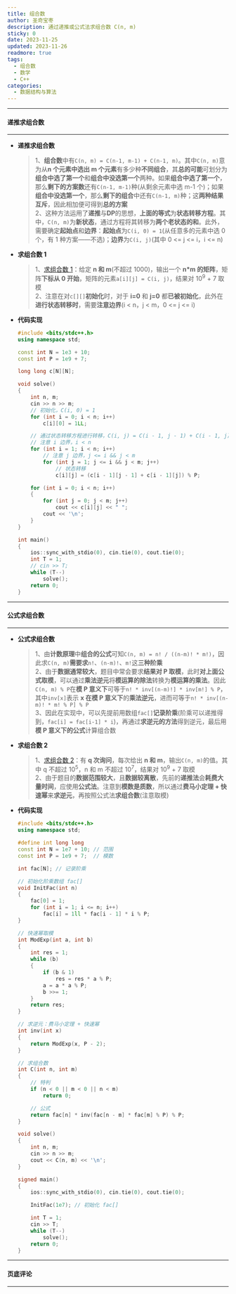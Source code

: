 ```yaml
---
title: 组合数
author: 圣奇宝枣
description: 通过递推或公式法求组合数 C(n, m)
sticky: 0
date: 2023-11-25
updated: 2023-11-26
readmore: true
tags:
  - 组合数
  - 数学
  - C++
categories:
  - 数据结构与算法
---
```


---

#### **递推求组合数**

---

- **递推求组合数**

  > 1、**组合数**中有`C(n, m) = C(n-1, m-1) + C(n-1, m)`。其中`C(n, m)`意为从**n 个元素中选出 m 个元素**有多少种**不同组合**，其**总的可能**可划分为**组合中选了第一个**和**组合中没选第一个**两种。如果**组合中选了第一个**，那么**剩下的方案数**还有`C(n-1, m-1)`种(从剩余元素中选 m-1 个)；如果**组合中没选第一个**，那么**剩下的组合**中还有`C(n-1, m)`种；这**两种结果互斥**，因此相加便可得到**总的方案**  
  > 2、这种方法运用了**递推**与**DP**的思想，**上面的等式**为**状态转移方程**。其中，`C(n, m)`为**新状态**，通过方程将其转移为**两个老状态的和**。此外，需要确定**起始点**和**边界**：**起始点**为`C(i, 0) = 1`(从任意多的元素中选 0 个，有 1 种方案——不选)；**边界**为`C(i, j)`(其中 0 <= j <= i，i <= n)

<!-- more -->

- **求组合数 1**

  > 1、[求组合数 1](https://cdn.oj.eriktse.com/problem.php?id=1065)：给定 **n 和 m**(不超过 1000)，输出一个 **n\*m 的矩阵**，矩阵**下标从 0 开始**，矩阵的元素`a[i][j] = C(i, j)`，结果对 10<sup>9</sup> + 7 取模  
  > 2、注意在对`c[][]`**初始化**时，对于 **i=0** 和 **j=0** 都**已被初始化**，此外在**进行状态转移时**，需要**注意边界**(i < n，j < m，0 <= j <= i)

- **代码实现**

  ```cpp
  #include <bits/stdc++.h>
  using namespace std;

  const int N = 1e3 + 10;
  const int P = 1e9 + 7;

  long long c[N][N];

  void solve()
  {
      int n, m;
      cin >> n >> m;
      // 初始化，C(i, 0) = 1
      for (int i = 0; i < n; i++)
          c[i][0] = 1LL;

      // 通过状态转移方程进行转移，C(i, j) = C(i - 1, j - 1) + C(i - 1, j)
      // 注意 i 边界，i < n
      for (int i = 1; i < n; i++)
          // 注意 j 边界，j <= i && j < m
          for (int j = 1; j <= i && j < m; j++)
              // 状态转移
              c[i][j] = (c[i - 1][j - 1] + c[i - 1][j]) % P;

      for (int i = 0; i < n; i++)
      {
          for (int j = 0; j < m; j++)
              cout << c[i][j] << " ";
          cout << '\n';
      }
  }

  int main()
  {
      ios::sync_with_stdio(0), cin.tie(0), cout.tie(0);
      int T = 1;
      // cin >> T;
      while (T--)
          solve();
      return 0;
  }
  ```

---

#### **公式求组合数**

---

- **公式求组合数**

  > 1、由**计数原理**中**组合的公式**可知`C(n, m) = n! / ((n-m)! * m!)`，因此求`C(n, m)`**需要求**`n!`、`(n-m)!`、`m!`这**三种阶乘**  
  > 2、由于**数据通常较大**，题目中常会要求**结果对 P 取模**，此时**对上面公式取模**，可以通过**乘法逆元**将**模运算的除法**转换为**模运算的乘法**。因此`C(n, m) % P`在**模 P 意义下**可等于`n! * inv[(n-m)!] * inv[m!] % P`，其中`inv[x]`表示 **x 在模 P 意义下**的**乘法逆元**，进而可等于`n! * inv[(n-m)! * m! % P] % P`  
  > 3、因此在实现中，可以先提前用数组`fac[]`**记录阶乘**(阶乘可以递推得到，`fac[i] = fac[i-1] * i`)，再通过**求逆元的方法**得到逆元，最后用**模 P 意义下的公式**计算组合数

- **求组合数 2**

  > 1、[求组合数 2](https://cdn.oj.eriktse.com/problem.php?id=1066)：有 **q 次询问**，每次给出 **n 和 m**，输出`C(n, m)`的值。其中 q 不超过 10<sup>5</sup>，n 和 m 不超过 10<sup>7</sup>，结果对 10<sup>9</sup> + 7 取模  
  > 2、由于题目的**数据范围较大**，且**数据较离散**，先前的**递推法**会**耗费大量时间**，应使用**公式法**。注意到**模数是质数**，所以通过**费马小定理 + 快速幂**来**求逆元**，再按照公式法**求组合数**(注意取模)

- **代码实现**

  ```cpp
  #include <bits/stdc++.h>
  using namespace std;

  #define int long long
  const int N = 1e7 + 10; // 范围
  const int P = 1e9 + 7;  // 模数

  int fac[N]; // 记录阶乘

  // 初始化阶乘数组 fac[]
  void InitFac(int n)
  {
      fac[0] = 1;
      for (int i = 1; i <= n; i++)
          fac[i] = 1ll * fac[i - 1] * i % P;
  }

  // 快速幂取模
  int ModExp(int a, int b)
  {
      int res = 1;
      while (b)
      {
          if (b & 1)
              res = res * a % P;
          a = a * a % P;
          b >>= 1;
      }
      return res;
  }

  // 求逆元：费马小定理 + 快速幂
  int inv(int x)
  {
      return ModExp(x, P - 2);
  }

  // 求组合数
  int C(int n, int m)
  {
      // 特判
      if (n < 0 || m < 0 || n < m)
          return 0;

      // 公式
      return fac[n] * inv(fac[n - m] * fac[m] % P) % P;
  }

  void solve()
  {
      int n, m;
      cin >> n >> m;
      cout << C(n, m) << '\n';
  }

  signed main()
  {
      ios::sync_with_stdio(0), cin.tie(0), cout.tie(0);

      InitFac(1e7); // 初始化 fac[]

      int T = 1;
      cin >> T;
      while (T--)
          solve();
      return 0;
  }
  ```

---

#### **页底评论**

---

